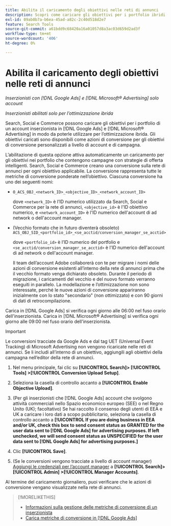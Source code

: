 ```yaml
---
title: Abilita il caricamento degli obiettivi nelle reti di annunci
description: Scopri come caricare gli obiettivi per i portfolio ibridi in [!DNL Google Ads] e [!DNL Microsoft® Advertising].
exl-id: 09ab0b7a-b6ea-45ad-a82c-2c40d518d2e7
feature: Search Tools
source-git-commit: a61bdd9c68420a16a01057d8a3ac03d659d2ad3f
workflow-type: tm+mt
source-wordcount: '406'
ht-degree: 0%

---
```


# Abilita il caricamento degli obiettivi nelle reti di annunci

*Inserzionisti con [!DNL Google Ads] e [!DNL Microsoft® Advertising] solo account*

*Inserzionisti abilitati solo per l’ottimizzazione ibrida*

Search, Social e Commerce possono caricare gli obiettivi per i portfolio di un account inserzionista in [!DNL Google Ads] e [!DNL Microsoft® Advertising] in modo da poterle utilizzare per l’ottimizzazione ibrida. Gli obiettivi caricati sono disponibili come azioni di conversione per gli obiettivi di conversione personalizzati a livello di account e di campagna.

L’abilitazione di questa opzione attiva automaticamente un caricamento per gli obiettivi nei portfolio che contengono campagne con strategie di offerta intelligenti. Search, Social e Commerce creano una conversione sulla rete di annunci per ogni obiettivo applicabile. La conversione rappresenta tutte le metriche di conversione ponderate nell’obiettivo. Ciascuna conversione ha uno dei seguenti nomi:

* `O_ACS_OBJ_<network_ID>_<objective_ID>_<network_account_ID>`

  dove `<network_ID>` è l’ID numerico utilizzato da Search, Social e Commerce per la rete di annunci, `<objective_id>` è l&#39;ID obiettivo numerico, e `<network_account_ID>` è l&#39;ID numerico dell&#39;account di ad network o dell&#39;account manager.

* (Vecchio formato che in futuro diventerà obsoleto) `ACS_OBJ_SID_<portfolio_id>_<se_acctid/conversion_manager_se_acctid>`

  dove `<portfolio_id>` è l’ID numerico del portfolio e `<se_acctid/conversion_manager_se_acctid>` è l&#39;ID numerico dell&#39;account di ad network o dell&#39;account manager.

  Il team dell’account Adobe collaborerà con te per migrare i nomi delle azioni di conversione esistenti all’interno della rete di annunci prima che il vecchio formato venga dichiarato obsoleto. Durante il periodo di migrazione, i caricamenti del vecchio e del nuovo formato verranno eseguiti in parallelo. La modellazione e l’ottimizzazione non sono interessate, perché le nuove azioni di conversione appariranno inizialmente con lo stato &quot;secondario&quot; (non ottimizzato) e con 90 giorni di dati di retrocompilazione.

Carica in [!DNL Google Ads] si verifica ogni giorno alle 06:00 nel fuso orario dell&#39;inserzionista. Carica in [!DNL Microsoft® Advertising] si verifica ogni giorno alle 09:00 nel fuso orario dell&#39;inserzionista.

>[!IMPORTANT]
>
>Le conversioni tracciate da Google Ads e dal tag UET (Universal Event Tracking) di Microsoft Advertising non vengono ricaricate nelle reti di annunci. Se li includi all’interno di un obiettivo, aggiungili agli obiettivi della campagna nell’editor della rete di annunci.

<!--
>[!IMPORTANT]
>
>Objectives for hybrid portfolios may include conversion goals from multiple ad networks and other types of conversion metrics. However, the individual campaigns in the portfolio can't include conversion goals that aren't included in the portfolio's objective; using additional conversion goals may impact portfolio performance.
-->

<!-- Can conversions from events triggered on other ad networks be included in the portfolio (and just be ignored)? -->

1. Nel menu principale, fai clic su **[!UICONTROL Search]> [!UICONTROL Tools] >[!UICONTROL Conversion Upload Setup]**.

1. Seleziona la casella di controllo accanto a **[!UICONTROL Enable Objective Upload]**.

1. (Per gli inserzionisti che [!DNL Google Ads] account che svolgono attività commerciali nello Spazio economico europeo (SEE) o nel Regno Unito (UK); facoltativo) Se hai raccolto il consenso degli utenti di EEA e UK a caricare i loro dati a scopo pubblicitario, seleziona la casella di controllo accanto a **[!UICONTROL If you are doing business in EEA and/or UK, check this box to send consent status as GRANTED for the user data sent to [!DNL Google Ads] for advertising purposes. If left unchecked, we will send consent status as UNSPECIFIED for the user data sent to [!DNL Google Ads] for advertising purposes.]**

1. Clic **[!UICONTROL Save]**.

1. (Se le conversioni vengono tracciate a livello di account manager) [Aggiungi le credenziali per l’account manager](/help/search-social-commerce/admin/manager-accounts.md) a **[!UICONTROL Search]> [!UICONTROL Admin] >[!UICONTROL Manager Accounts]**.

Al termine del caricamento giornaliero, puoi verificare che le azioni di conversione vengano visualizzate nella rete di annunci.

>[!MORELIKETHIS]
>
>* [Informazioni sulla gestione delle metriche di conversione di un inserzionista](/help/search-social-commerce/admin/conversion-metrics/conversion-metric-about.md)
>* [Carica metriche di conversione in [!DNL Google Ads]](conversion-metrics-upload-to-google.md)
